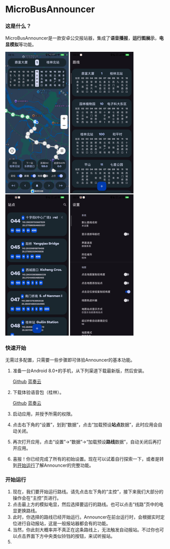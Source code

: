 # MicroBusAnnouncer
### 这是什么？

MicroBusAnnouncer是一款安卓公交报站器，集成了<b>语音播报</b>，<b>运行图展示</b>，<b>电显模拟</b>等功能。

<div>
  <img src="https://github.com/Shiyue0x0/MicroBusAnnouncer/blob/master/readme/main.jpg" width="200" />
  <img src="https://github.com/Shiyue0x0/MicroBusAnnouncer/blob/master/readme/lines.jpg" width="200" />
  <img src="https://github.com/Shiyue0x0/MicroBusAnnouncer/blob/master/readme/stations.jpg" width="200" />
  <img src="https://github.com/Shiyue0x0/MicroBusAnnouncer/blob/master/readme/settings.jpg" width="200" />
</div>

### 快速开始

无需过多配置，只需要一些步骤即可体验Announcer的基本功能。
1. 准备一台Android 8.0+的手机，从下列渠道下载最新版，然后安装。

   [Github](https://github.com/Shiyue0x0/MicroBusAnnouncer/releases)
   [蓝奏云](https://github.com/Shiyue0x0/MicroBusAnnouncer/releases)
2. 下载体验语音包（桂林）。
   
   [Github](https://github.com/Shiyue0x0/MicroBusAnnouncer/releases)
   [蓝奏云](https://github.com/Shiyue0x0/MicroBusAnnouncer/releases)
4. 启动应用，并授予所需的权限。
5. 点击右下角的“设置”，划到“数据”，点击“加载预设<b>站点</b>数据”，此时应用会自动关闭。
6. 再次打开应用，点击“设置”->“数据”->“加载预设<b>路线</b>数据”，自动关闭后再打开应用。
7. 喜报！你已经完成了所有的初始设置。现在可以试着自行探索一下，或者是转到[开始运行](https://github.com/Shiyue0x0/MicroBusAnnouncer/tree/master?tab=readme-ov-file#开始运行)了解Announcer的完整功能。

### 开始运行

1. 现在，我们要开始运行路线。请先点击左下角的“主控”，接下来我们大部分的操作会在“主控”页进行。
2. 点击最上方的模拟电显，然后选择要运行的路线。也可以点击“线路”页中的电显更换路线。
3. 此时，你选择的路线已经开始运行。Announcer在前台运行时，会根据实时定位进行自动报站，这是一般报站器都会有的功能。
4. 当然，你此刻大概率并不真正在这条路线上，无法触发自动报站。不过你也可以点击界面下方中央类似铃铛的按钮，来试听报站。
5. 
